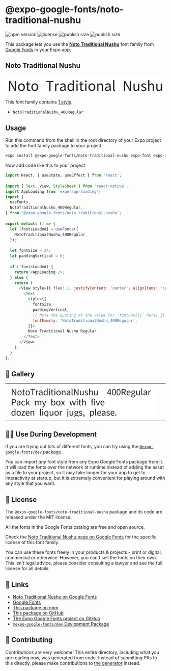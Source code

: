 # @expo-google-fonts/noto-traditional-nushu

![npm version](https://flat.badgen.net/npm/v/@expo-google-fonts/noto-traditional-nushu)
![license](https://flat.badgen.net/github/license/expo/google-fonts)
![publish size](https://flat.badgen.net/packagephobia/install/@expo-google-fonts/noto-traditional-nushu)
![publish size](https://flat.badgen.net/packagephobia/publish/@expo-google-fonts/noto-traditional-nushu)

This package lets you use the [**Noto Traditional Nushu**](https://fonts.google.com/specimen/Noto+Traditional+Nushu) font family from [Google Fonts](https://fonts.google.com/) in your Expo app.

## Noto Traditional Nushu

![Noto Traditional Nushu](./font-family.png)

This font family contains [1 style](#-gallery).

- `NotoTraditionalNushu_400Regular`

## Usage

Run this command from the shell in the root directory of your Expo project to add the font family package to your project
```sh
expo install @expo-google-fonts/noto-traditional-nushu expo-font expo-app-loading
```

Now add code like this to your project
```js
import React, { useState, useEffect } from 'react';

import { Text, View, StyleSheet } from 'react-native';
import AppLoading from 'expo-app-loading';
import {
  useFonts,
  NotoTraditionalNushu_400Regular,
} from '@expo-google-fonts/noto-traditional-nushu';

export default () => {
  let [fontsLoaded] = useFonts({
    NotoTraditionalNushu_400Regular,
  });

  let fontSize = 24;
  let paddingVertical = 6;

  if (!fontsLoaded) {
    return <AppLoading />;
  } else {
    return (
      <View style={{ flex: 1, justifyContent: 'center', alignItems: 'center' }}>
        <Text
          style={{
            fontSize,
            paddingVertical,
            // Note the quoting of the value for `fontFamily` here; it expects a string!
            fontFamily: 'NotoTraditionalNushu_400Regular',
          }}>
          Noto Traditional Nushu Regular
        </Text>
      </View>
    );
  }
};

```

## 🔡 Gallery


||||
|-|-|-|
|![NotoTraditionalNushu_400Regular](./NotoTraditionalNushu_400Regular.ttf.png)||||


## 👩‍💻 Use During Development

If you are trying out lots of different fonts, you can try using the [`@expo-google-fonts/dev` package](https://github.com/expo/google-fonts/tree/master/font-packages/dev#readme).

You can import *any* font style from any Expo Google Fonts package from it. It will load the fonts
over the network at runtime instead of adding the asset as a file to your project, so it may take longer
for your app to get to interactivity at startup, but it is extremely convenient
for playing around with any style that you want.

## 📖 License

The `@expo-google-fonts/noto-traditional-nushu` package and its code are released under the MIT license.

All the fonts in the Google Fonts catalog are free and open source.

Check the [Noto Traditional Nushu page on Google Fonts](https://fonts.google.com/specimen/Noto+Traditional+Nushu) for the specific license of this font family.

You can use these fonts freely in your products & projects - print or digital, commercial or otherwise. However, you can't sell the fonts on their own. This isn't legal advice, please consider consulting a lawyer and see the full license for all details.

## 🔗 Links

- [Noto Traditional Nushu on Google Fonts](https://fonts.google.com/specimen/Noto+Traditional+Nushu)
- [Google Fonts](https://fonts.google.com/)
- [This package on npm](https://www.npmjs.com/package/@expo-google-fonts/noto-traditional-nushu)
- [This package on GitHub](https://github.com/expo/google-fonts/tree/master/font-packages/noto-traditional-nushu)
- [The Expo Google Fonts project on GitHub](https://github.com/expo/google-fonts)
- [`@expo-google-fonts/dev` Devlopment Package](https://github.com/expo/google-fonts/tree/master/font-packages/dev)

## 🤝 Contributing

Contributions are very welcome! This entire directory, including what you are reading now, was generated from code. Instead of submitting PRs to this directly, please make contributions to [the generator](https://github.com/expo/google-fonts/tree/master/packages/generator) instead.
